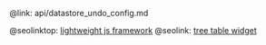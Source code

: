 @link: api/datastore_undo_config.md

@seolinktop: [lightweight js framework](https://webix.com)
@seolink: [tree table widget](https://webix.com/widget/treetable/)
